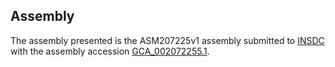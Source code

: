 

Assembly
--------

The assembly presented is the ASM207225v1 assembly submitted to
[INSDC](http://www.insdc.org) with the assembly accession
[GCA\_002072255.1](http://www.ebi.ac.uk/ena/data/view/GCA_002072255.1).
